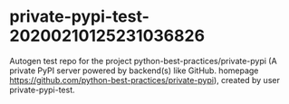 # private-pypi-test-20200210125231036826
Autogen test repo for the project python-best-practices/private-pypi (A private PyPI server powered by backend(s) like GitHub. homepage https://github.com/python-best-practices/private-pypi), created by user private-pypi-test. 
